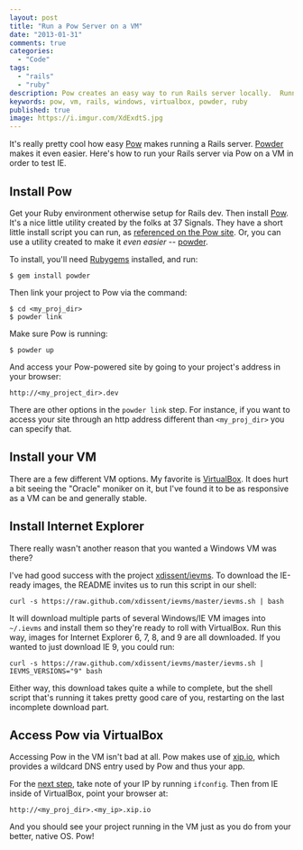 ```yaml
---
layout: post
title: "Run a Pow Server on a VM"
date: "2013-01-31"
comments: true
categories:
  - "Code"
tags:
  - "rails"
  - "ruby"
description: Pow creates an easy way to run Rails server locally.  Running them on a Windows VM is just as easy.
keywords: pow, vm, rails, windows, virtualbox, powder, ruby
published: true
image: https://i.imgur.com/XdExdtS.jpg
---
```


It's really pretty cool how easy [Pow](http://pow.cx/) makes running a Rails server.  [Powder](https://github.com/rodreegez/powder) makes it even easier.  Here's how to run your Rails server via Pow on a VM in order to test IE.

<!--more-->

## Install Pow

Get your Ruby environment otherwise setup for Rails dev. Then install [Pow](http://pow.cx/).  It's a nice little utility created by the folks at 37 Signals.  They have a short little install script you can run, as [referenced on the Pow site](http://pow.cx/).  Or, you can use a utility created to make it *even easier* -- [powder](https://github.com/rodreegez/powder).

To install, you'll need [Rubygems](http://rubygems.org) installed, and run:

```
$ gem install powder
```

Then link your project to Pow via the command:

```
$ cd <my_proj_dir>
$ powder link
```

Make sure Pow is running:

```
$ powder up
```

And access your Pow-powered site by going to your project's address in your browser:

```
http://<my_project_dir>.dev
```

There are other options in the `powder link` step.  For instance, if you want to access your site through an http address different than `<my_proj_dir>` you can specify that.

## Install your VM

There are a few different VM options.  My favorite is [VirtualBox](http://virtualbox.org).  It does hurt a bit seeing the "Oracle" moniker on it, but I've found it to be as responsive as a VM can be and generally stable.

## Install Internet Explorer

There really wasn't another reason that you wanted a Windows VM was there?

I've had good success with 	the project [xdissent/ievms](https://github.com/xdissent/ievms).  To download the IE-ready images, the README invites us to run this script in our shell:

```
curl -s https://raw.github.com/xdissent/ievms/master/ievms.sh | bash
```

It will download multiple parts of several Windows/IE VM images into `~/.ievms` and install them so they're ready to roll with VirtualBox.  Run this way, images for Internet Explorer 6, 7, 8, and 9 are all downloaded.  If you wanted to just download IE 9, you could run:

```
curl -s https://raw.github.com/xdissent/ievms/master/ievms.sh | IEVMS_VERSIONS="9" bash
```

Either way, this download takes quite a while to complete, but the shell script that's running it takes pretty good care of you, restarting on the last incomplete download part.

## Access Pow via VirtualBox

Accessing Pow in the VM isn't bad at all.  Pow makes use of [xip.io](http://xip.io), which provides a wildcard DNS entry used by Pow and thus your app.

For the [next step](http://pow.cx/manual.html#section_2.1.5), take note of your IP by running `ifconfig`.  Then from IE inside of VirtualBox, point your browser at:

```
http://<my_proj_dir>.<my_ip>.xip.io
```

And you should see your project running in the VM just as you do from your better, native OS.  Pow!
